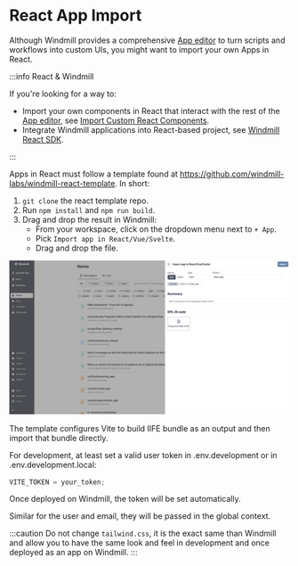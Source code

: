 # React App Import

Although Windmill provides a comprehensive [App editor](../getting_started/7_apps_quickstart/index.mdx) to turn scripts and workflows into custom UIs, you might want to import your own Apps in React.

:::info React & Windmill

If you're looking for a way to:

- Import your own components in React that interact with the rest of the [App editor](../getting_started/7_apps_quickstart/index.mdx), see [Import Custom React Components](../apps/4_react_components.md).
- Integrate Windmill applications into React-based project, see [Windmill React SDK](../misc/15_react_sdk/index.md).

:::

Apps in React must follow a template found at https://github.com/windmill-labs/windmill-react-template. In short:

1. `git clone` the react template repo.
2. Run `npm install` and `npm run build`.
3. Drag and drop the result in Windmill:
   - From your workspace, click on the dropdown menu next to `+ App`.
   - Pick `Import app in React/Vue/Svelte`.
   - Drag and drop the file.

![Import in React/Vue/Svelte](./import_react_vue_svelte.png.webp)

The template configures Vite to build IIFE bundle as an output and then import that bundle directly.

For development, at least set a valid user token in .env.development or in .env.development.local:

```js
VITE_TOKEN = your_token;
```

Once deployed on Windmill, the token will be set automatically.

Similar for the user and email, they will be passed in the global context.

:::caution
Do not change `tailwind.css`, it is the exact same than Windmill and allow you to have the same look and feel in development and once deployed as an app on Windmill.
:::
